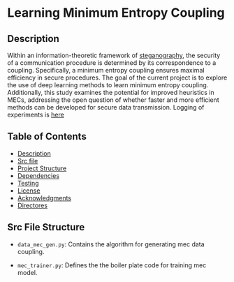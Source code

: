 # Learning Minimum Entropy Coupling

## Description
Within an information-theoretic framework of [steganography](https://arxiv.org/abs/2210.14889), the security of a communication procedure is determined by its correspondence to a coupling. Specifically, a minimum entropy coupling ensures maximal efficiency in secure procedures. The goal of the current project is to explore the use of deep learning methods to learn minimum entropy coupling. Additionally, this study examines the potential for improved heuristics in MECs, addressing the open question of whether faster and more efficient methods can be developed for secure data transmission. Logging of experiments is [here](https://www.overleaf.com/read/xtfyrzgpnwbn#657863)

## Table of Contents

- [Description](#Description)
- [Src file](#SrcFileStructure)
- [Project Structure](#project-structure)
- [Dependencies](#dependencies)
- [Testing](#testing)
- [License](#license)
- [Acknowledgments](#acknowledgments)
- [Directores](#directories)

## Src File Structure 

- `data_mec_gen.py`: Contains the algorithm for generating mec data coupling. 
  
- `mec_trainer.py`: Defines the the boiler plate code for training mec model.
